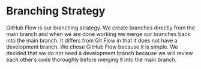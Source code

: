 # Branching Strategy

GitHub Flow is our branching strategy. We create branches directly from the main branch and when we are done working we merge our branches back into the main branch. It differs from Git Flow in that it does not have a development branch. We chose GitHub Flow because it is simple. We decided that we do not need a development branch because we will review each other’s code thoroughly before merging it into the main branch.

